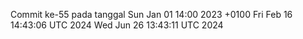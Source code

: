 Commit ke-55 pada tanggal Sun Jan 01 14:00 2023 +0100
Fri Feb 16 14:43:06 UTC 2024
Wed Jun 26 13:43:11 UTC 2024
